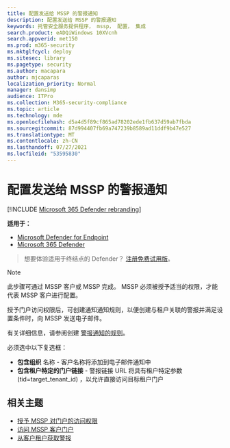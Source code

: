 ```yaml
---
title: 配置发送给 MSSP 的警报通知
description: 配置发送给 MSSP 的警报通知
keywords: 托管安全服务提供程序， mssp， 配置， 集成
search.product: eADQiWindows 10XVcnh
search.appverid: met150
ms.prod: m365-security
ms.mktglfcycl: deploy
ms.sitesec: library
ms.pagetype: security
ms.author: macapara
author: mjcaparas
localization_priority: Normal
manager: dansimp
audience: ITPro
ms.collection: M365-security-compliance
ms.topic: article
ms.technology: mde
ms.openlocfilehash: d5a4d5f89cf865ad78202ede1fb637d59ab7fbda
ms.sourcegitcommit: 87d994407fb69a747239b8589ad11ddf9b47e527
ms.translationtype: MT
ms.contentlocale: zh-CN
ms.lasthandoff: 07/27/2021
ms.locfileid: "53595830"
---
```

# <a name="configure-alert-notifications-that-are-sent-to-mssps"></a>配置发送给 MSSP 的警报通知 

[!INCLUDE [Microsoft 365 Defender rebranding](../../includes/microsoft-defender.md)]

**适用于：**
- [Microsoft Defender for Endpoint](https://go.microsoft.com/fwlink/p/?linkid=2154037)
- [Microsoft 365 Defender](https://go.microsoft.com/fwlink/?linkid=2118804)

> 想要体验适用于终结点的 Defender？ [注册免费试用版](https://www.microsoft.com/microsoft-365/windows/microsoft-defender-atp?ocid=docs-mssp-support-abovefoldlink)。


>[!NOTE]
>此步骤可通过 MSSP 客户或 MSSP 完成。 MSSP 必须被授予适当的权限，才能代表 MSSP 客户进行配置。

授予门户访问权限后，可创建通知通知规则，以便创建与租户关联的警报并满足设置条件时，向 MSSP 发送电子邮件。

 
有关详细信息，请参阅创建 [警报通知的规则](configure-email-notifications.md#create-rules-for-alert-notifications)。
 

必须选中以下复选框：
- **包含组织** 名称 - 客户名称将添加到电子邮件通知中
- **包含租户特定的门户链接** - 警报链接 URL 将具有租户特定参数 (tid=target_tenant_id) ，以允许直接访问目标租户门户


## <a name="related-topics"></a>相关主题
- [授予 MSSP 对门户的访问权限](grant-mssp-access.md)
- [访问 MSSP 客户门户](access-mssp-portal.md)
- [从客户租户获取警报](fetch-alerts-mssp.md)
